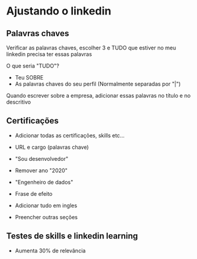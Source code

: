 # Ajustando o linkedin

## Palavras chaves
Verificar as palavras chaves, escolher 3 e TUDO que estiver no meu linkedin precisa ter essas palavras

O que seria "TUDO"?
 - Teu SOBRE
 - As palavras chaves do seu perfil (Normalmente separadas por "|")

Quando escrever sobre a empresa, adicionar essas palavras no título e no descritivo 

## Certificações
 - Adicionar todas as certificações, skills etc...

 - URL e cargo (palavras chave)
 - "Sou desenvolvedor"
 - Remover ano "2020"
 - "Engenheiro de dados"
 - Frase de efeito
 - Adicionar tudo em ingles
 - Preencher outras seções

## Testes de skills e linkedin learning
- Aumenta 30% de relevância
